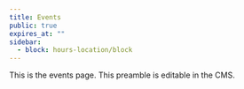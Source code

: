 ```yaml
---
title: Events
public: true
expires_at: ""
sidebar:
  - block: hours-location/block
---
```

This is the events page. This preamble is editable in the CMS.